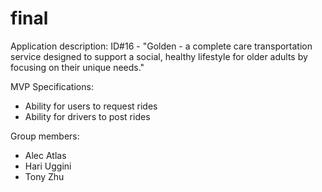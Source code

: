 # final

Application description:
ID#16 - "Golden - a complete care transportation service designed to support a social, healthy lifestyle for older adults by focusing on their unique needs."

MVP Specifications:
- Ability for users to request rides
- Ability for drivers to post rides

Group members:
- Alec Atlas
- Hari Uggini
- Tony Zhu
